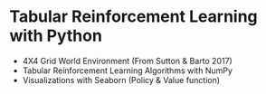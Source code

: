 # Tabular Reinforcement Learning with Python
- 4X4 Grid World Environment (From Sutton & Barto 2017)
- Tabular Reinforcement Learning Algorithms with NumPy
- Visualizations with Seaborn (Policy & Value function)


